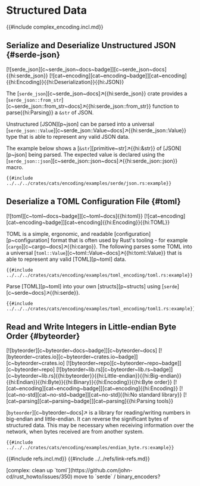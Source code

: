# Structured Data

{{#include complex_encoding.incl.md}}

## Serialize and Deserialize Unstructured JSON {#serde-json}

[![serde_json][c~serde_json~docs~badge]][c~serde_json~docs]{{hi:serde_json}} [![cat~encoding][cat~encoding~badge]][cat~encoding]{{hi:Encoding}}{{hi:Deserialization}}{{hi:JSON}}

The [`serde_json`][c~serde_json~docs]↗{{hi:serde_json}} crate provides a [`serde_json::from_str`][c~serde_json::from_str~docs]↗{{hi:serde_json::from_str}} function to parse{{hi:Parsing}} a `&str` of JSON.

Unstructured [JSON][p~json] can be parsed into a universal [`serde_json::Value`][c~serde_json::Value~docs]↗{{hi:serde_json::Value}} type that is able to represent any valid JSON data.

The example below shows a [`&str`][primitive~str]↗{{hi:&str}} of [JSON][p~json] being parsed. The expected value is declared using the [`serde_json::json`][c~serde_json::json~docs]↗{{hi:serde_json::json}} macro.

```rust,editable
{{#include ../../../crates/cats/encoding/examples/serde/json.rs:example}}
```

## Deserialize a TOML Configuration File {#toml}

[![toml][c~toml~docs~badge]][c~toml~docs]{{hi:toml}} [![cat~encoding][cat~encoding~badge]][cat~encoding]{{hi:Encoding}}{{hi:TOML}}

TOML is a simple, ergonomic, and readable [configuration][p~configuration] format that is often used by Rust's tooling - for example [`cargo`][c~cargo~docs]↗{{hi:cargo}}.
The following parses some TOML into a universal [`toml::Value`][c~toml::Value~docs]↗{{hi:toml::Value}} that is able to represent any valid [TOML][p~toml] data.

```rust,editable
{{#include ../../../crates/cats/encoding/examples/toml_encoding/toml.rs:example}}
```

Parse [TOML][p~toml] into your own [structs][p~structs] using [`serde`][c~serde~docs]↗{{hi:serde}}.

```rust,editable
{{#include ../../../crates/cats/encoding/examples/toml_encoding/toml1.rs:example}}
```

## Read and Write Integers in Little-endian Byte Order {#byteorder}

[![byteorder][c~byteorder~docs~badge]][c~byteorder~docs] [![byteorder~crates.io][c~byteorder~crates.io~badge]][c~byteorder~crates.io] [![byteorder~repo][c~byteorder~repo~badge]][c~byteorder~repo] [![byteorder~lib.rs][c~byteorder~lib.rs~badge]][c~byteorder~lib.rs]{{hi:byteorder}}{{hi:Little-endian}}{{hi:Big-endian}}{{hi:Endian}}{{hi:Byte}}{{hi:Binary}}{{hi:Encoding}}{{hi:Byte order}} [![cat~encoding][cat~encoding~badge]][cat~encoding]{{hi:Encoding}} [![cat~no-std][cat~no-std~badge]][cat~no-std]{{hi:No standard library}} [![cat~parsing][cat~parsing~badge]][cat~parsing]{{hi:Parsing tools}}

[`byteorder`][c~byteorder~docs]↗ is a library for reading/writing numbers in big-endian and little-endian. It can reverse the significant bytes of structured data. This may be necessary when receiving information over the network, when bytes received are from another system.

```rust,editable
{{#include ../../../crates/cats/encoding/examples/endian_byte.rs:example}}
```

{{#include refs.incl.md}}
{{#include ../../refs/link-refs.md}}

<div class="hidden">
[complex: clean up `toml`](https://github.com/john-cd/rust_howto/issues/350)
move to `serde` / binary_encoders?
</div>
